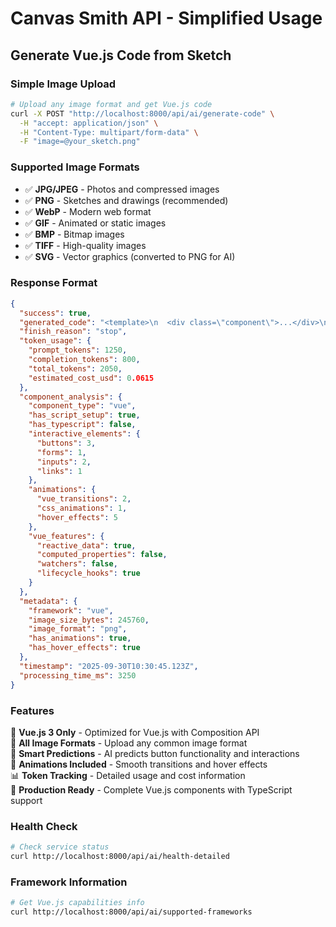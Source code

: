 # Canvas Smith API - Simplified Usage

## Generate Vue.js Code from Sketch

### Simple Image Upload

```bash
# Upload any image format and get Vue.js code
curl -X POST "http://localhost:8000/api/ai/generate-code" \
  -H "accept: application/json" \
  -H "Content-Type: multipart/form-data" \
  -F "image=@your_sketch.png"
```

### Supported Image Formats

- ✅ **JPG/JPEG** - Photos and compressed images
- ✅ **PNG** - Sketches and drawings (recommended)
- ✅ **WebP** - Modern web format
- ✅ **GIF** - Animated or static images
- ✅ **BMP** - Bitmap images
- ✅ **TIFF** - High-quality images
- ✅ **SVG** - Vector graphics (converted to PNG for AI)

### Response Format

```json
{
  "success": true,
  "generated_code": "<template>\n  <div class=\"component\">...</div>\n</template>\n\n<script setup>...</script>\n\n<style scoped>...</style>",
  "finish_reason": "stop",
  "token_usage": {
    "prompt_tokens": 1250,
    "completion_tokens": 800,
    "total_tokens": 2050,
    "estimated_cost_usd": 0.0615
  },
  "component_analysis": {
    "component_type": "vue",
    "has_script_setup": true,
    "has_typescript": false,
    "interactive_elements": {
      "buttons": 3,
      "forms": 1,
      "inputs": 2,
      "links": 1
    },
    "animations": {
      "vue_transitions": 2,
      "css_animations": 1,
      "hover_effects": 5
    },
    "vue_features": {
      "reactive_data": true,
      "computed_properties": false,
      "watchers": false,
      "lifecycle_hooks": true
    }
  },
  "metadata": {
    "framework": "vue",
    "image_size_bytes": 245760,
    "image_format": "png",
    "has_animations": true,
    "has_hover_effects": true
  },
  "timestamp": "2025-09-30T10:30:45.123Z",
  "processing_time_ms": 3250
}
```

### Features

🎯 **Vue.js 3 Only** - Optimized for Vue.js with Composition API  
📸 **All Image Formats** - Upload any common image format  
🧠 **Smart Predictions** - AI predicts button functionality and interactions  
🎨 **Animations Included** - Smooth transitions and hover effects  
📊 **Token Tracking** - Detailed usage and cost information  
🚀 **Production Ready** - Complete Vue.js components with TypeScript support

### Health Check

```bash
# Check service status
curl http://localhost:8000/api/ai/health-detailed
```

### Framework Information

```bash
# Get Vue.js capabilities info
curl http://localhost:8000/api/ai/supported-frameworks
```
